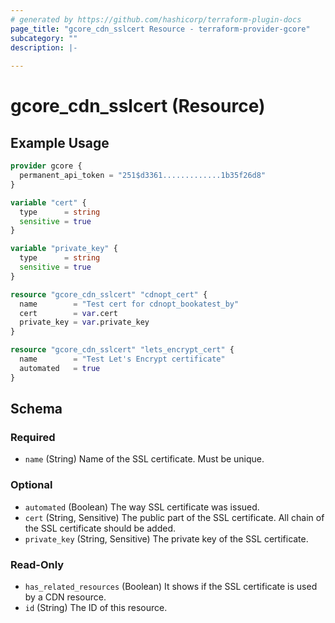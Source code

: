 ```yaml
---
# generated by https://github.com/hashicorp/terraform-plugin-docs
page_title: "gcore_cdn_sslcert Resource - terraform-provider-gcore"
subcategory: ""
description: |-
  
---
```


# gcore_cdn_sslcert (Resource)



## Example Usage

```terraform
provider gcore {
  permanent_api_token = "251$d3361.............1b35f26d8"
}

variable "cert" {
  type      = string
  sensitive = true
}

variable "private_key" {
  type      = string
  sensitive = true
}

resource "gcore_cdn_sslcert" "cdnopt_cert" {
  name        = "Test cert for cdnopt_bookatest_by"
  cert        = var.cert
  private_key = var.private_key
}

resource "gcore_cdn_sslcert" "lets_encrypt_cert" {
  name        = "Test Let's Encrypt certificate"
  automated   = true
}
```

<!-- schema generated by tfplugindocs -->
## Schema

### Required

- `name` (String) Name of the SSL certificate. Must be unique.

### Optional

- `automated` (Boolean) The way SSL certificate was issued.
- `cert` (String, Sensitive) The public part of the SSL certificate. All chain of the SSL certificate should be added.
- `private_key` (String, Sensitive) The private key of the SSL certificate.

### Read-Only

- `has_related_resources` (Boolean) It shows if the SSL certificate is used by a CDN resource.
- `id` (String) The ID of this resource.

